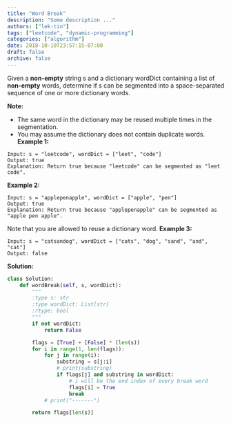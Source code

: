 ```yaml
---
title: "Word Break"
description: "Some description ..."
authors: ["lek-tin"]
tags: ["leetcode", "dynamic-programming"]
categories: ["algorithm"]
date: 2018-10-10T23:57:15-07:00
draft: false
archive: false
---
```

Given a **non-empty** string s and a dictionary wordDict containing a list of **non-empty** words, determine if s can be segmented into a space-separated sequence of one or more dictionary words.

**Note:**
- The same word in the dictionary may be reused multiple times in the segmentation.
- You may assume the dictionary does not contain duplicate words.
**Example 1:**
```
Input: s = "leetcode", wordDict = ["leet", "code"]
Output: true
Explanation: Return true because "leetcode" can be segmented as "leet code".
```
**Example 2:**
```
Input: s = "applepenapple", wordDict = ["apple", "pen"]
Output: true
Explanation: Return true because "applepenapple" can be segmented as "apple pen apple".
```
Note that you are allowed to reuse a dictionary word.
**Example 3:**
```
Input: s = "catsandog", wordDict = ["cats", "dog", "sand", "and", "cat"]
Output: false
```
**Solution:**
```python
class Solution:
    def wordBreak(self, s, wordDict):
        """
        :type s: str
        :type wordDict: List[str]
        :rtype: bool
        """
        if not wordDict:
            return False

        flags = [True] + [False] * (len(s))
        for i in range(1, len(flags)):
            for j in range(i):
                substring = s[j:i]
                # print(substring)
                if flags[j] and substring in wordDict:
                    # i will be the end index of every break word
                    flags[i] = True
                    break
            # print("-------")

        return flags[len(s)]
```
